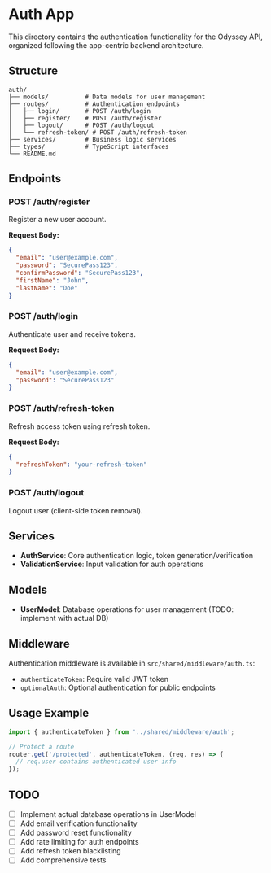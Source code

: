# Auth App

This directory contains the authentication functionality for the Odyssey API, organized following the app-centric backend architecture.

## Structure

```
auth/
├── models/          # Data models for user management
├── routes/          # Authentication endpoints
│   ├── login/       # POST /auth/login
│   ├── register/    # POST /auth/register
│   ├── logout/      # POST /auth/logout
│   └── refresh-token/ # POST /auth/refresh-token
├── services/        # Business logic services
├── types/           # TypeScript interfaces
└── README.md
```

## Endpoints

### POST /auth/register
Register a new user account.

**Request Body:**
```json
{
  "email": "user@example.com",
  "password": "SecurePass123",
  "confirmPassword": "SecurePass123",
  "firstName": "John",
  "lastName": "Doe"
}
```

### POST /auth/login
Authenticate user and receive tokens.

**Request Body:**
```json
{
  "email": "user@example.com",
  "password": "SecurePass123"
}
```

### POST /auth/refresh-token
Refresh access token using refresh token.

**Request Body:**
```json
{
  "refreshToken": "your-refresh-token"
}
```

### POST /auth/logout
Logout user (client-side token removal).

## Services

- **AuthService**: Core authentication logic, token generation/verification
- **ValidationService**: Input validation for auth operations

## Models

- **UserModel**: Database operations for user management (TODO: implement with actual DB)

## Middleware

Authentication middleware is available in `src/shared/middleware/auth.ts`:
- `authenticateToken`: Require valid JWT token
- `optionalAuth`: Optional authentication for public endpoints

## Usage Example

```typescript
import { authenticateToken } from '../shared/middleware/auth';

// Protect a route
router.get('/protected', authenticateToken, (req, res) => {
  // req.user contains authenticated user info
});
```

## TODO

- [ ] Implement actual database operations in UserModel
- [ ] Add email verification functionality
- [ ] Add password reset functionality
- [ ] Add rate limiting for auth endpoints
- [ ] Add refresh token blacklisting
- [ ] Add comprehensive tests 